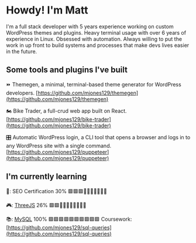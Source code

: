 # Howdy! I'm Matt

I'm a full stack developer with 5 years experience working on custom WordPress themes and plugins. Heavy terminal usage with over 6 years of experience in Linux. Obsessed with automation. Always willing to put the work in up front to build systems and processes that make devs lives easier in the future.

## Some tools and plugins I've built

:fast_forward: Themegen, a minimal, terminal-based theme generator for WordPress developers. [https://github.com/mjones129/themegen](https://github.com/mjones129/themegen)

🏍️ Bike Trader, a full-crud web app built on React. [https://github.com/mjones129/bike-trader](https://github.com/mjones129/bike-trader)

:control_knobs: Automatic WordPress login, a CLI tool that opens a browser and logs in to any WordPress site with a single command. [https://github.com/mjones129/puppeteer](https://github.com/mjones129/puppeteer)

## I'm currently learning

🔎: SEO Certification 30% 🟩🟩🟩🔳🔳🔳🔳🔳🔳🔳

🎮: [ThreeJS](https://threejs.org) 26% 🟩🟩🔳🔳🔳🔳🔳🔳🔳🔳 

📚: [MySQL](https://mysql.com) 100% 🟩🟩🟩🟩🟩🟩🟩🟩🟩🟩 Coursework: [https://github.com/mjones129/sql-queries](https://github.com/mjones129/sql-queries)


